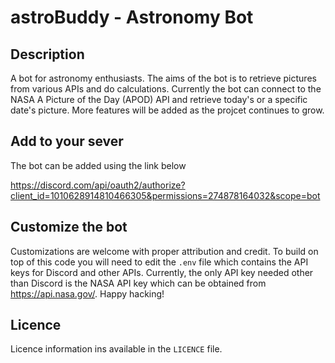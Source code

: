 # astroBuddy - Astronomy Bot

## Description
A bot for astronomy enthusiasts. The aims of the bot is to retrieve pictures from various APIs and do calculations.
Currently the bot can connect to the NASA A Picture of the Day (APOD) API and retrieve today's or a specific date's picture. More features will be added as the projcet continues to grow.

## Add to your sever
The bot can be added using the link below

https://discord.com/api/oauth2/authorize?client_id=1010628914810466305&permissions=274878164032&scope=bot

## Customize the bot
Customizations are welcome with proper attribution and credit. To build on top of this code you will need to edit the `.env` file which contains the API keys for Discord and other APIs. Currently, the only API key needed other than Discord is the NASA API key which can be obtained from https://api.nasa.gov/. Happy hacking!


## Licence
Licence information ins available in the `LICENCE` file.
